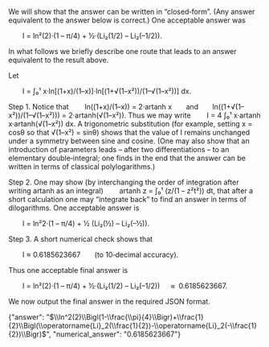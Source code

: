 We will show that the answer can be written in “closed‐form”. (Any answer equivalent to the answer below is correct.) One acceptable answer was

  I = ln²(2)·(1 – π/4) + ½·(Li₂(1/2) – Li₂(–1/2)).

In what follows we briefly describe one route that leads to an answer equivalent to the result above.

Let

  I = ∫₀¹ x·ln[(1+x)/(1–x)]·ln[(1+√(1–x²))/(1–√(1–x²))] dx.

Step 1. Notice that
  ln((1+x)/(1–x)) = 2·artanh x  and  ln((1+√(1–x²))/(1–√(1–x²))) = 2·artanh(√(1–x²)).
Thus we may write
  I = 4 ∫₀¹ x·artanh x·artanh(√(1–x²)) dx.
A trigonometric substitution (for example, setting x = cosθ so that √(1–x²) = sinθ) shows that the value of I remains unchanged under a symmetry between sine and cosine. (One may also show that an introduction of parameters leads – after two differentiations – to an elementary double‐integral; one finds in the end that the answer can be written in terms of classical polylogarithms.)

Step 2. One may show (by interchanging the order of integration after writing artanh as an integral)
  artanh z = ∫₀¹ (z/(1 – z²t²)) dt,
that after a short calculation one may “integrate back” to find an answer in terms of dilogarithms. One acceptable answer is

  I = ln²2·(1 – π/4) + ½ (Li₂(½) – Li₂(–½)).

Step 3. A short numerical check shows that

  I ≈ 0.6185623667  (to 10‐decimal accuracy).

Thus one acceptable final answer is

  I = ln²(2)·(1 – π/4) + ½·(Li₂(1/2) – Li₂(–1/2))  ≈ 0.6185623667.

We now output the final answer in the required JSON format.

{"answer": "$\\ln^2(2)\\Bigl(1-\\frac{\\pi}{4}\\Bigr)+\\frac{1}{2}\\Bigl(\\operatorname{Li}_2(\\frac{1}{2})-\\operatorname{Li}_2(-\\frac{1}{2})\\Bigr)$", "numerical_answer": "0.6185623667"}